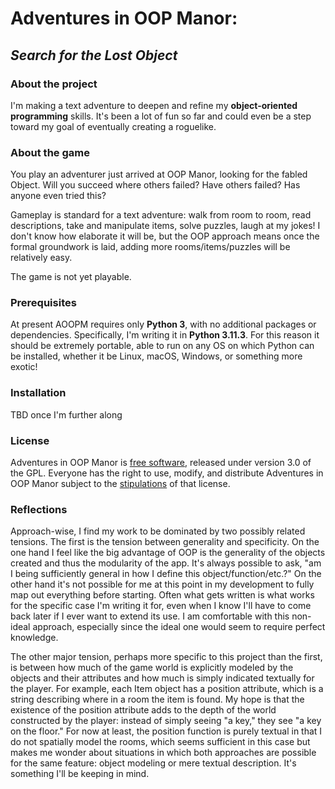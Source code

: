 # Adventures in OOP Manor:
## *Search for the Lost Object*

### About the project
I'm making a text adventure to deepen and refine my **object-oriented programming** skills. It's been a lot of fun so far and could even be a step toward my goal of eventually creating a roguelike.


### About the game
You play an adventurer just arrived at OOP Manor, looking for the fabled Object. Will you succeed where others failed? Have others failed? Has anyone even tried this?

Gameplay is standard for a text adventure: walk from room to room, read descriptions, take and manipulate items, solve puzzles, laugh at my jokes! I don't know how elaborate it will be, but the OOP approach means once the formal groundwork is laid, adding more rooms/items/puzzles will be relatively easy.

The game is not yet playable.

### Prerequisites
At present AOOPM requires only **Python 3**, with no additional packages or dependencies. Specifically, I'm writing it in **Python 3.11.3**. For this reason it should be extremely portable, able to run on any OS on which Python can be installed, whether it be Linux, macOS, Windows, or something more exotic!

### Installation
TBD once I'm further along

### License
Adventures in OOP Manor is [free software](https://www.fsf.org/about/what-is-free-software), released under version 3.0 of the GPL. Everyone has the right to use, modify, and distribute Adventures in OOP Manor subject to the [stipulations](https://github.com/jwjacobson/oopmanor/blob/main/License) of that license.

### Reflections
Approach-wise, I find my work to be dominated by two possibly related tensions. The first is the tension between generality and specificity. On the one hand I feel like the big advantage of OOP is the generality of the objects created and thus the modularity of the app. It's always possible to ask, "am I being sufficiently general in how I define this object/function/etc.?" On the other hand it's not possible for me at this point in my development to fully map out everything before starting. Often what gets written is what works for the specific case I'm writing it for, even when I know I'll have to come back later if I ever want to extend its use. I am comfortable with this non-ideal approach, especially since the ideal one would seem to require perfect knowledge.

The other major tension, perhaps more specific to this project than the first, is between how much of the game world is explicitly modeled by the objects and their attributes and how much is simply indicated textually for the player. For example, each Item object has a position attribute, which is a string describing where in a room the item is found. My hope is that the existence of the position attribute adds to the depth of the world constructed by the player: instead of simply seeing "a key," they see  "a key on the floor." For now at least, the position function is purely textual in that I do not spatially model the rooms, which seems sufficient in this case but makes me wonder about situations in which both approaches are possible for the same feature: object modeling or mere textual description. It's something I'll be keeping in mind.   
